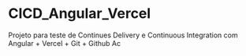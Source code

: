 # CICD_Angular_Vercel
Projeto para teste de Continues Delivery e Continuous Integration com Angular + Vercel + Git + Github Ac
